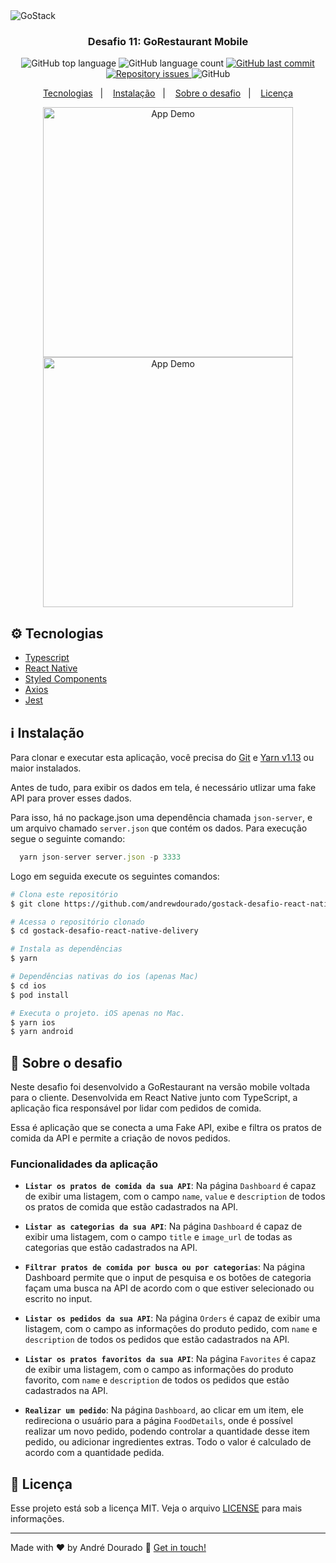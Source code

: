 <img alt="GoStack" src="https://res.cloudinary.com/andredourado/image/upload/v1593100530/GoStack/bg_gostack_ya1jev.png" />

<h3 align="center">
  Desafio 11: GoRestaurant Mobile
</h3>

<p align="center">
  <img alt="GitHub top language" src="https://img.shields.io/github/languages/top/andrewdourado/gostack-desafio-react-native-delivery.svg">

  <img alt="GitHub language count" src="https://img.shields.io/github/languages/count/andrewdourado/gostack-desafio-react-native-delivery.svg">
  
  <a href="https://github.com/andrewdourado/twitter-layout/commits/master">
    <img alt="GitHub last commit" src="https://img.shields.io/github/last-commit/andrewdourado/gostack-desafio-react-native-delivery.svg">
  </a>

  <a href="https://github.com/andrewdourado/twitter-layout/issues">
    <img alt="Repository issues" src="https://img.shields.io/github/issues/andrewdourado/gostack-desafio-react-native-delivery.svg">
  </a>

  <img alt="GitHub" src="https://img.shields.io/github/license/andrewdourado/gostack-desafio-react-native-delivery.svg">
</p>

<p align="center">
  <a href="#gear-tecnologias">Tecnologias</a>&nbsp;&nbsp;&nbsp;|&nbsp;&nbsp;&nbsp;
  <a href="#information_source-instalação">Instalação</a>&nbsp;&nbsp;&nbsp;|&nbsp;&nbsp;&nbsp;
  <a href="#rocket-sobre-o-desafio">Sobre o desafio</a>&nbsp;&nbsp;&nbsp;|&nbsp;&nbsp;&nbsp;
  <a href="#memo-licença">Licença</a>
</p>

<p align="center">
  <img alt="App Demo" src="https://res.cloudinary.com/andredourado/image/upload/v1593107897/GoStack/delivery_app_1.gif" width="400px">
  <img alt="App Demo" src="https://res.cloudinary.com/andredourado/image/upload/v1593107923/GoStack/delivery_app_2.gif" width="400px">
</p>

## :gear: Tecnologias

-  [Typescript](https://www.typescriptlang.org/) 
-  [React Native](https://reactnative.dev/) 
-  [Styled Components](https://www.styled-components.com/)
-  [Axios](https://github.com/axios/axios) 
-  [Jest](https://jestjs.io/) 

## :information_source: Instalação

Para clonar e executar esta aplicação, você precisa do [Git](https://git-scm.com) e [Yarn v1.13](https://yarnpkg.com/) ou maior instalados.

Antes de tudo, para exibir os dados em tela, é necessário utlizar uma fake API para prover esses dados.

Para isso, há no package.json uma dependência chamada `json-server`, e um arquivo chamado `server.json` que contém os dados. Para execução segue o 
seguinte comando: 

```js
  yarn json-server server.json -p 3333
```

Logo em seguida execute os seguintes comandos: 

```bash
# Clona este repositório
$ git clone https://github.com/andrewdourado/gostack-desafio-react-native-delivery

# Acessa o repositório clonado
$ cd gostack-desafio-react-native-delivery

# Instala as dependências
$ yarn

# Dependências nativas do ios (apenas Mac)
$ cd ios
$ pod install

# Executa o projeto. iOS apenas no Mac.
$ yarn ios
$ yarn android
```

## :rocket: Sobre o desafio

Neste desafio foi desenvolvido a GoRestaurant na versão mobile voltada para o cliente. Desenvolvida em React Native 
junto com TypeScript, a aplicação fica responsável por lidar com pedidos de comida.

Essa é aplicação que se conecta a uma Fake API, exibe e filtra os pratos de comida da API e permite a criação de novos pedidos.


### Funcionalidades da aplicação

- **`Listar os pratos de comida da sua API`**: Na página `Dashboard` é capaz de exibir uma listagem, com o campo `name`, `value` e  `description` de 
todos os pratos de comida que estão cadastrados na API.

- **`Listar as categorias da sua API`**: Na página `Dashboard` é capaz de exibir uma listagem, com o campo `title` e `image_url` de todas as categorias 
que estão cadastrados na API.

- **`Filtrar pratos de comida por busca ou por categorias`**: Na página Dashboard permite que o input de pesquisa e os botões de categoria façam uma busca 
na API de acordo com o que estiver selecionado ou escrito no input.

- **`Listar os pedidos da sua API`**: Na página `Orders` é capaz de exibir uma listagem, com o campo as informações do produto pedido, com `name` e `description` 
de todos os pedidos que estão cadastrados na API.

- **`Listar os pratos favoritos da sua API`**: Na página `Favorites` é capaz de exibir uma listagem, com o campo as informações do produto favorito, 
com `name` e `description` de todos os pedidos que estão cadastrados na API.

- **`Realizar um pedido`**: Na página `Dashboard`, ao clicar em um item, ele redireciona o usuário para a página `FoodDetails`, onde é possível realizar um 
novo pedido, podendo controlar a quantidade desse item pedido, ou adicionar ingredientes extras. Todo o valor é calculado de acordo com a quantidade pedida.

## :memo: Licença

Esse projeto está sob a licença MIT. Veja o arquivo [LICENSE](https://github.com/andrewdourado/gostack-desafio-react-native-delivery/blob/master/LICENSE) para mais informações.

---

Made with ♥ by André Dourado :wave: [Get in touch!](https://www.linkedin.com/in/andre-dourado/)
